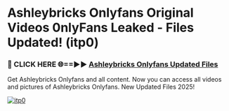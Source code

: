 # Ashleybricks Onlyfans Original Videos 0nlyFans Leaked - Files Updated! (itp0)

<h3>🔴 CLICK HERE 🌐==►► <a href="https://tinyurl.com/2m67pmp6" rel="nofollow">Ashleybricks Onlyfans Updated Files</a></h3>

Get Ashleybricks Onlyfans and all content. Now you can access all videos and pictures of Ashleybricks Onlyfans. New Updated Files 2025!

[![itp0](https://i.imgur.com/H4QAA4z.gif)](https://tinyurl.com/2m67pmp6)